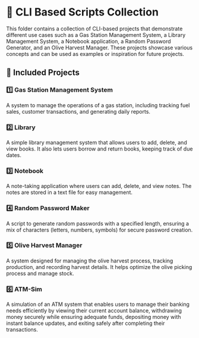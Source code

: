 # 🚀 CLI Based Scripts Collection

This folder contains a collection of CLI-based projects that demonstrate different use cases such as a Gas Station Management System, a Library Management System, a Notebook application, a Random Password Generator, and an Olive Harvest Manager. These projects showcase various concepts and can be used as examples or inspiration for future projects.

## 📂 Included Projects

### 1️⃣ **Gas Station Management System**  
A system to manage the operations of a gas station, including tracking fuel sales, customer transactions, and generating daily reports.

### 2️⃣ **Library**  
A simple library management system that allows users to add, delete, and view books. It also lets users borrow and return books, keeping track of due dates.

### 3️⃣ **Notebook**  
A note-taking application where users can add, delete, and view notes. The notes are stored in a text file for easy management.

### 4️⃣ **Random Password Maker**  
A script to generate random passwords with a specified length, ensuring a mix of characters (letters, numbers, symbols) for secure password creation.

### 5️⃣ **Olive Harvest Manager**  
A system designed for managing the olive harvest process, tracking production, and recording harvest details. It helps optimize the olive picking process and manage stock.

### 6️⃣ **ATM-Sim** 
A simulation of an ATM system that enables users to manage their banking needs efficiently by viewing their current account balance, withdrawing money securely while ensuring adequate funds, depositing money with instant balance updates, and exiting safely after completing their transactions.
